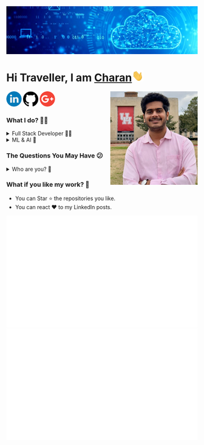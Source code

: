 <img src="Assets/2024-08-21-10-21-35.png" />

<h1>Hi Traveller, I am <a href="https://charangajjala.github.io/">Charan</a><img src="https://raw.githubusercontent.com/ABSphreak/ABSphreak/master/gifs/Hi.gif" width="30px" height="30px"></h1>
<img align='right' src="Assets/my_image.jpg" width="230" />

<a href="https://www.linkedin.com/in/charangajjala/"><img src="Assets/linkedin.png" width="40" /></a>
<a href="https://github.com/charangajjala"><img src="Assets/github-logo.png" width="40" /></a>
<a href="mailto:charan.gc7@gmail.com"><img src="Assets/google-plus.png" width="40" /></a>

<h3>What I do? 👨‍💻</h3>
<details>
<summary>Full Stack Developer 👨‍💻</summary>
  <ul>
    <li><a href="https://github.com/charangajjala/MedEase">MedEase</a></li>
    <li><a href="https://github.com/charangajjala/Cloud9_ATS">Cloud9_ATS</a></li>
    <li><a href="https://github.com/charangajjala/MovieStore">MovieStore</a></li>
    <li><a href="https://github.com/charangajjala/DSA_Notes">DSA Notes</a></li>
    <li><a href="https://github.com/charangajjala/AWS_Notes">AWS Notes</a></li>
    <li>Many more on and out of Github...</li>
  </ul>
</details>

<details>
<summary>ML & AI 🤖</summary>
<ul>
  <li><a href="https://github.com/charangajjala/Deep_Denoise">Deep Denoise</a></li>
  <li><a href="https://github.com/charangajjala/NetViz">NetViz</a></li>
  <li><a href="https://github.com/ashutosh1919/Stock-Prediction-using-LSTM">Stock-Prediction-using-LSTM</a></li>
  <li><a href="https://github.com/charangajjala/Capstone_Project">Face Spoof Detection</a></li>
  <li><a href="https://github.com/charangajjala/IMDB_Scraper">IMDB Scraper</li>
  <li><a href="https://github.com/charangajjala/burglar_detection">Burglar Detection</a></li>
  <li><a href="https://github.com/charangajjala/insurance_fraud_detection">Insurance Fraud Detection</a></li>
  <li>Many more on and out of Github...</li>
</ul>
</details>

<!-- <details>
<summary>Community Influencer 👁️‍🗨️</summary>
<ul>
  <li><a href="https://github.com/ashutosh1919/truvisory">truvisory</a></li>
  <li>Join Me on LinkedIn to see my daily posts.</li>
</ul>
</details> -->

<h3>The Questions You May Have 😕</h3>
<details>
  <summary>Who are you? 👨</summary>
  <pre>
  A tech enthusiast driven by a passion for creating impactful, scalable solutions that blend innovation with sustainability to create positive impact in social and technical spaces.
  </pre>
</details>

<!-- <details>
  <summary>How can I believe that you are good at what you do? 🤷‍♂️</summary>
  <ul>
    <li>In Sept. 2019, I was invited to Google Machine Learning Summit at Google Hyderabad for my exceptional interest in AI.</li>
    <li>Also, I was selected as one of 120 Google Explore ML Facilitators from India to spread awareness about AI in students.
In May 2019, I was selected as Microsoft Student Partner to teach students about Cloud Infrastructure and to demonstrate deployments of applications and ML models on Azure.</li>
    <li>In July 2019, I became Mozilla Campus Captain. With this, I started an open source community in the college to build open source projects. Under this program, I have also organised a hackathon in campus.</li>
    <li>In Sept. 2018, I designed application architecture for a startup named Muffito. I was also managing the complete application development process.</li>
  </ul>
</details> -->

<!-- <details>
<summary>What do you do other than Tech? 💁‍♂️</summary>
  <ul>
    <li>I write blogs about powerful lessons in personal changes. You can visit my blog site at <a href="https://ashutoshhathidara.wordpress.com">ashutoshhathidara.wordpress.com</a>.</li>
    <li>I am a public speaker and a member of AMP (Association of Muslim Profession). We work for educating students to deal with very basic but important problems which eventually build their character.</li>
    <li>I design, build and deploy beautiful websites. Whenever I am free, I am used to create designs in Figma.</li>
  </ul>
</details> -->

<h3>What if you like my work? 🤩</h3>
<ul>
  <li>You can Star ⭐ the repositories you like.</li>
  <li>You can react ❤️ to my LinkedIn posts.</li>
</ul>

<a href="https://github.com/jstrieb/github-stats">

![](https://github.com/charangajjala/charangajjala/blob/master/generated/overview.svg#gh-dark-mode-only)
![](https://github.com/charangajjala/charangajjala/blob/master/generated/languages.svg#gh-dark-mode-only)

</a>
